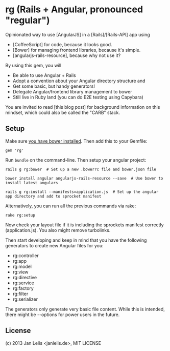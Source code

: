 # rg (Rails + Angular, pronounced "regular")

Opinionated way to use [AngularJS] in a [Rails]/[Rails-API] app using

- [CoffeeScript] for code, because it looks good.
- [Bower] for managing frontend libraries, because it's simple.
- [angularjs-rails-resource], because why not use it?

By using this gem, you will
- Be able to use Angular + Rails
- Adopt a convention about your Angular directory structure and
- Get some basic, but handy generators!
- Delegate Angular/frontend library management to bower
- Still live in Ruby land (you can do E2E testing using Capybara)

You are invited to read [this blog post] for background information on this mindset, which could also be called the "CARB" stack.

## Setup

Make sure [you have bower installed](https://bower.io). Then add this to your Gemfile:

    gem 'rg'

Run `bundle` on the command-line. Then setup your angular project:

    rails g rg:bower  # Set up a new .bowerrc file and bower.json file

    bower install angular angularjs-rails-resource --save  # Use bower to install latest angulars

    rails g rg:install --manifests=application.js  # Set up the angular app directory and add to sprocket manifest

Alternatively, you can run all the previous commands via rake:

    rake rg:setup

Now check your layout file if it is including the sprockets manifest correctly (application.js). You also might remove turbolinks.

Then start developing and keep in mind that you have the following generators to create new Angular files for you:

- rg:controller <name>
- rg:app <name>
- rg:model <name>
- rg:view <name>
- rg:directive <name>
- rg:service <name>
- rg:factory <name>
- rg:filter <name>
- rg:serializer <name>

The generators only generate very basic file content. While this is intended, there might be --options for power users in the future.

## License

(c) 2013 Jan Lelis <janlelis.de>, MIT LICENSE
